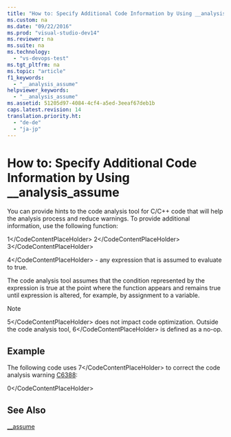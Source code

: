 ```yaml
---
title: "How to: Specify Additional Code Information by Using __analysis_assume"
ms.custom: na
ms.date: "09/22/2016"
ms.prod: "visual-studio-dev14"
ms.reviewer: na
ms.suite: na
ms.technology: 
  - "vs-devops-test"
ms.tgt_pltfrm: na
ms.topic: "article"
f1_keywords: 
  - "__analysis_assume"
helpviewer_keywords: 
  - "__analysis_assume"
ms.assetid: 51205d97-4084-4cf4-a5ed-3eeaf67deb1b
caps.latest.revision: 14
translation.priority.ht: 
  - "de-de"
  - "ja-jp"
---
```

# How to: Specify Additional Code Information by Using __analysis_assume
You can provide hints to the code analysis tool for C/C++ code that will help the analysis process and reduce warnings. To provide additional information, use the following function:  
  
 <CodeContentPlaceHolder>1\</CodeContentPlaceHolder>  <CodeContentPlaceHolder>2\</CodeContentPlaceHolder>  <CodeContentPlaceHolder>3\</CodeContentPlaceHolder>  
  
 <CodeContentPlaceHolder>4\</CodeContentPlaceHolder> - any expression that is assumed to evaluate to true.  
  
 The code analysis tool assumes that the condition represented by the expression is true at the point where the function appears and remains true until expression is altered, for example, by assignment to a variable.  
  
> [!NOTE]
>  <CodeContentPlaceHolder>5\</CodeContentPlaceHolder> does not impact code optimization. Outside the code analysis tool, <CodeContentPlaceHolder>6\</CodeContentPlaceHolder> is defined as a no-op.  
  
## Example  
 The following code uses <CodeContentPlaceHolder>7\</CodeContentPlaceHolder> to correct the code analysis warning [C6388](../vs140/c6388.md):  
  
<CodeContentPlaceHolder>0\</CodeContentPlaceHolder>  
## See Also  
 [__assume](../vs140/__assume.md)
